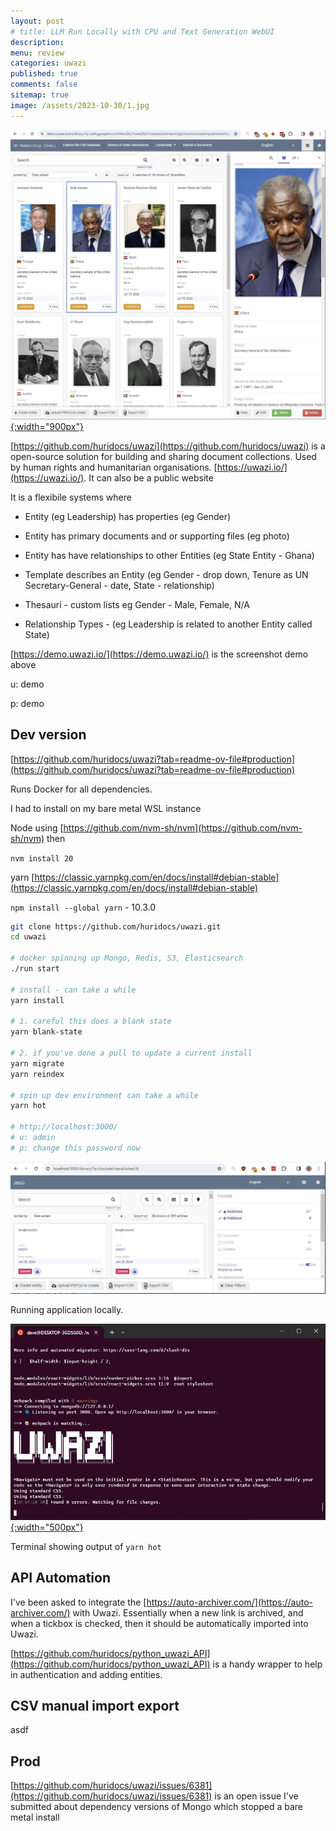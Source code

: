 ```yaml
---
layout: post
# title: LLM Run Locally with CPU and Text Generation WebUI 
description: 
menu: review
categories: uwazi 
published: true 
comments: false     
sitemap: true
image: /assets/2023-10-30/1.jpg
---
```


[![alt text](/assets/2024-01-30/3.jpg "email"){:width="900px"}](/assets/2024-01-30/3.jpg)


[https://github.com/huridocs/uwazi](https://github.com/huridocs/uwazi) is a open-source solution for building and sharing document collections. Used by human rights and humanitarian organisations. [https://uwazi.io/](https://uwazi.io/). It can also be a public website

It is a flexibile systems where

- Entity (eg Leadership) has properties (eg Gender)
- Entity has primary documents and or supporting files (eg photo)
- Entity has have relationships to other Entities (eg State Entity - Ghana)

- Template describes an Entity (eg Gender - drop down, Tenure as UN Secretary-General - date, State - relationship)
- Thesauri - custom lists eg Gender - Male, Female, N/A
- Relationship Types - (eg Leadership is related to another Entity called State)


[https://demo.uwazi.io/](https://demo.uwazi.io/) is the screenshot demo above

u: demo

p: demo


## Dev version

[https://github.com/huridocs/uwazi?tab=readme-ov-file#production](https://github.com/huridocs/uwazi?tab=readme-ov-file#production)

Runs Docker for all dependencies.

I had to install on my bare metal WSL instance

Node using [https://github.com/nvm-sh/nvm](https://github.com/nvm-sh/nvm) then 

`nvm install 20`

yarn [https://classic.yarnpkg.com/en/docs/install#debian-stable](https://classic.yarnpkg.com/en/docs/install#debian-stable)

`npm install --global yarn` - 10.3.0


```bash
git clone https://github.com/huridocs/uwazi.git
cd uwazi

# docker spinning up Mongo, Redis, S3, Elasticsearch
./run start

# install - can take a while
yarn install

# 1. careful this does a blank state
yarn blank-state

# 2. if you've done a pull to update a current install
yarn migrate 
yarn reindex

# spin up dev environment can take a while
yarn hot

# http://localhost:3000/
# u: admin
# p: change this password now
```

[![alt text](/assets/2024-01-30/1.jpg "email")](/assets/2024-01-30/1.jpg)

Running application locally.

[![alt text](/assets/2024-01-30/2.jpg "email"){:width="500px"}](/assets/2024-01-30/2.jpg)

Terminal showing output of `yarn hot`


## API Automation

I've been asked to integrate the [https://auto-archiver.com/](https://auto-archiver.com/) with Uwazi.  Essentially when a new link is archived, and when a tickbox is checked, then it should be automatically imported into Uwazi.

[https://github.com/huridocs/python_uwazi_API](https://github.com/huridocs/python_uwazi_API) is a handy wrapper to help in authentication and adding entities.






## CSV manual import export
asdf



## Prod

[https://github.com/huridocs/uwazi/issues/6381](https://github.com/huridocs/uwazi/issues/6381) is an open issue I've submitted about dependency versions of Mongo which stopped a bare metal install



